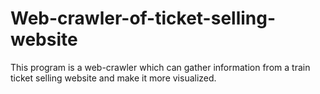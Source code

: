 # Web-crawler-of-ticket-selling-website
This program is a web-crawler which can gather information from a train ticket selling website and make it more visualized.
